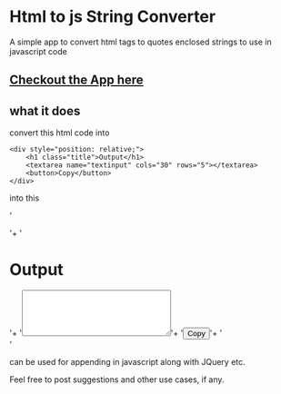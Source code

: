# Html to js String Converter
A simple app to convert html tags to quotes enclosed strings to use in javascript code

## [Checkout the App here](https://monsterbrain.github.io/html-to-js-string-converter/)

## what it does

convert this html code into

```
<div style="position: relative;">
    <h1 class="title">Output</h1>
    <textarea name="textinput" cols="30" rows="5"></textarea>
    <button>Copy</button>
</div>
```

into this

'<div style="position: relative;">'+
'<h1 class="title">Output</h1>'+
'<textarea name="textinput" cols="30" rows="5"></textarea>'+
'<button>Copy</button>'+
'</div>'

can be used for appending in javascript along with JQuery etc.

Feel free to post suggestions and other use cases, if any.
